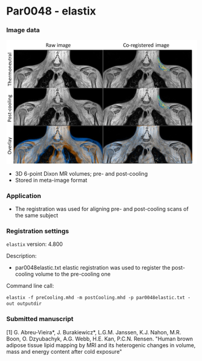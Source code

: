 # Par0048 - elastix

###  Image data

![alt-text](6-point-Dixon-elastix-wiki.jpg)

* 3D 6-point Dixon MR volumes; pre- and post-cooling
* Stored in meta-image format

###  Application

* The registration was used for aligning pre- and post-cooling scans of the same subject

###  Registration settings

`elastix` version: 4.800

Description:

* par0048elastic.txt elastic registration was used to register the post-cooling volume to the pre-cooling one

Command line call:


    elastix -f preCooling.mhd -m postCooling.mhd -p par0048elastic.txt -out outputdir


###  Submitted manuscript

[1] G. Abreu-Vieira*, J. Burakiewicz*, L.G.M. Janssen, K.J. Nahon, M.R. Boon, O. Dzyubachyk, A.G. Webb, H.E. Kan, P.C.N. Rensen. "Human brown adipose tissue lipid mapping by MRI and its heterogenic changes in volume, mass and energy content after cold exposure"
